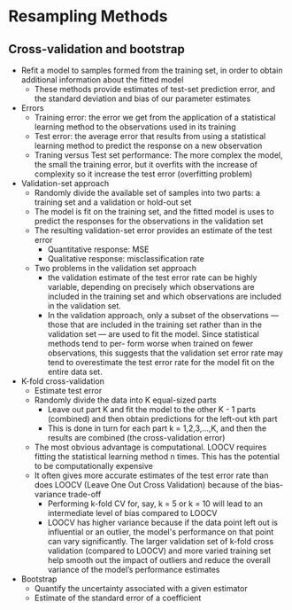 # Resampling Methods

## Cross-validation and bootstrap

- Refit a model to samples formed from the training set, in order to obtain additional information about the fitted model
  - These methods provide estimates of test-set prediction error, and the standard deviation and bias of our parameter estimates
- Errors
  - Training error: the error we get from the application of a statistical learning method to the observations used in its training
  - Test error: the average error that results from using a statistical learning method to predict the response on a new observation
  - Traning versus Test set performance: The more complex the model, the small the training error, but it overfits with the increase of complexity so it increase the test error (overfitting problem)
- Validation-set approach
  - Randomly divide the available set of samples into two parts: a training set and a validation or hold-out set
  - The model is fit on the training set, and the fitted model is uses to predict the responses for the observations in the validation set
  - The resulting validation-set error provides an estimate of the test error
    - Quantitative response: MSE
    - Qualitative response: misclassification rate
  - Two problems in the validation set approach
    - the validation estimate of the test error rate can be highly variable, depending on precisely which observations are included in the training set and which observations are included in the validation set.
    - In the validation approach, only a subset of the observations — those that are included in the training set rather than in the validation set — are used to fit the model. Since statistical methods tend to per- form worse when trained on fewer observations, this suggests that the validation set error rate may tend to overestimate the test error rate for the model fit on the entire data set.
- K-fold cross-validation
  - Estimate test error
  - Randomly divide the data into K equal-sized parts
    - Leave out part K and fit the model to the other K - 1 parts (combined) and then obtain predictions for the left-out kth part
    - This is done in turn for each part k = 1,2,3,...,K, and then the results are combined (the cross-validation error)
  - The most obvious advantage is computational. LOOCV requires fitting the statistical learning method n times. This has the potential to be computationally expensive
  - It often gives more accurate estimates of the test error rate than does LOOCV (Leave One Out Cross Validation) because of the bias-variance trade-off
    - Performing k-fold CV for, say, k = 5 or k = 10 will lead to an intermediate level of bias compared to LOOCV
    - LOOCV has higher variance because if the data point left out is influential or an outlier, the model's performance on that point can vary significantly. The larger validation set of k-fold cross validation (compared to LOOCV) and more varied training set help smooth out the impact of outliers and reduce the overall variance of the model’s performance estimates
- Bootstrap
  - Quantify the uncertainty associated with a given estimator
  - Estimate of the standard error of a coefficient
